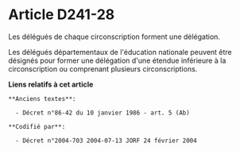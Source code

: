 # Article D241-28

Les délégués de chaque circonscription forment une délégation.

Les délégués départementaux de l'éducation nationale peuvent être désignés pour former une délégation d'une étendue
inférieure à la circonscription ou comprenant plusieurs circonscriptions.

**Liens relatifs à cet article**

	**Anciens textes**:

	  - Décret n°86-42 du 10 janvier 1986 - art. 5 (Ab)

	**Codifié par**:

	  - Décret n°2004-703 2004-07-13 JORF 24 février 2004

